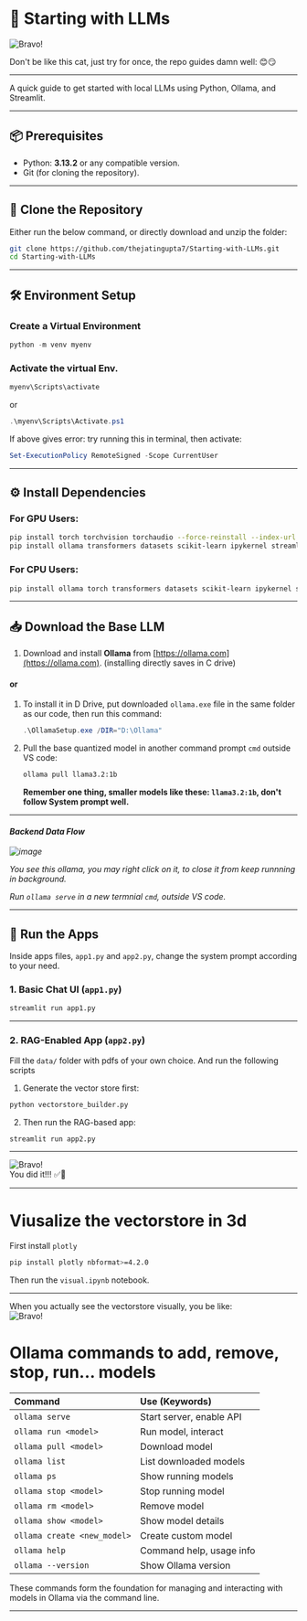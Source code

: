 # 🧠 Starting with LLMs

![Bravo!](https://i.pinimg.com/originals/ef/8b/bd/ef8bbd4554dedcc2fd1fd15ab0ebd7a1.gif)

Don't be like this cat, just try for once, the repo guides damn well: 😊😏

---

A quick guide to get started with local LLMs using Python, Ollama, and Streamlit.

---

## 📦 Prerequisites

* Python: **3.13.2** or any compatible version.
* Git (for cloning the repository).

---

## 🔁 Clone the Repository

Either run the below command, or directly download and unzip the folder:

```bash
git clone https://github.com/thejatingupta7/Starting-with-LLMs.git
cd Starting-with-LLMs
```

---

## 🛠️ Environment Setup

### Create a Virtual Environment

```powershell
python -m venv myenv
```

### Activate the virtual Env.

```powershell
myenv\Scripts\activate       
```
or 
```powershell
.\myenv\Scripts\Activate.ps1
```
If above gives error: try running this in terminal, then activate:
```powershell
Set-ExecutionPolicy RemoteSigned -Scope CurrentUser
```


---

## ⚙️ Install Dependencies

### For GPU Users:

```bash
pip install torch torchvision torchaudio --force-reinstall --index-url https://download.pytorch.org/whl/cu118
pip install ollama transformers datasets scikit-learn ipykernel streamlit faiss-cpu hf-xet langchain langchain-community sentence-transformers openpyxl pymupdf 
```

### For CPU Users:

```bash
pip install ollama torch transformers datasets scikit-learn ipykernel streamlit faiss-cpu hf-xet langchain langchain-community sentence-transformers openpyxl pymupdf 
```

---

## 📥 Download the Base LLM

1. Download and install **Ollama** from [https://ollama.com](https://ollama.com). (installing directly saves in C drive)
#### or
1. To install it in D Drive, put downloaded `ollama.exe` file in the same folder as our code, then run this command:

   ```powershell
   .\OllamaSetup.exe /DIR="D:\Ollama"
   ```

3. Pull the base quantized model in another command prompt `cmd` outside VS code:

   ```bash
   ollama pull llama3.2:1b
   ```
   <b>Remember one thing, smaller models like these: `llama3.2:1b`, don't follow System prompt well.</b>

---
<i>
   
#### Backend Data Flow

![image](https://github.com/user-attachments/assets/d4e2e072-5b98-4ac6-9c3a-6a2b28da77ce)

You see this ollama, you  may right click on it, to close it from keep runnning in background.

Run `ollama serve` in a new termnial `cmd`, outside VS code.

</i>

---


## 🚀 Run the Apps

Inside apps files, `app1.py` and `app2.py`, change the system prompt according to your need.

### 1. Basic Chat UI (`app1.py`)

```bash
streamlit run app1.py
```

---

### 2. RAG-Enabled App (`app2.py`)

Fill the `data/` folder with pdfs of your own choice. And run the following scripts

1. Generate the vector store first:

```bash
python vectorstore_builder.py
```

2. Then run the RAG-based app:

```bash
streamlit run app2.py
```

---

![Bravo!](https://media.tenor.com/dk14TWjRq5AAAAAM/bravo-gif.gif)         
You did it!!! ✅🎊

---

# Viusalize the vectorstore in 3d

First install `plotly`

```bash
pip install plotly nbformat>=4.2.0
```

Then run the `visual.ipynb` notebook. 

---
When you actually see the vectorstore visually, you be like:<br>
![Bravo!](https://media.tenor.com/swYDigA0_sAAAAAM/reactions.gif)


# Ollama commands to add, remove, stop, run... models

| Command | Use (Keywords) |
| :-- | :-- |
| `ollama serve` | Start server, enable API |
| `ollama run <model>` | Run model, interact |
| `ollama pull <model>` | Download model |
| `ollama list` | List downloaded models |
| `ollama ps` | Show running models |
| `ollama stop <model>` | Stop running model |
| `ollama rm <model>` | Remove model |
| `ollama show <model>` | Show model details |
| `ollama create <new_model>` | Create custom model |
| `ollama help` | Command help, usage info |
| `ollama --version` | Show Ollama version |

These commands form the foundation for managing and interacting with models in Ollama via the command line.

---

